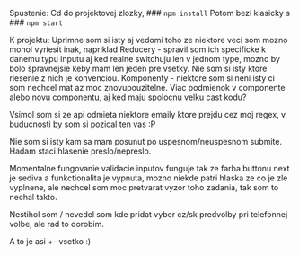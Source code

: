 Spustenie:
Cd do projektovej zlozky, ### `npm install`
Potom bezi klasicky s ### `npm start`

K projektu:
Uprimne som si isty aj vedomi toho ze niektore veci som mozno mohol vyriesit inak, napriklad
Reducery - spravil som ich specificke k danemu typu inputu aj ked realne switchuju len v jednom type, mozno by bolo spravnejsie keby mam len jeden pre vsetky. Nie som si isty ktore riesenie z nich je konvenciou.
Komponenty - niektore som si neni isty ci som nechcel mat az moc znovupouzitelne. Viac podmienok v componente alebo novu componentu, aj ked maju spolocnu velku cast kodu?

Vsimol som si ze api odmieta niektore emaily ktore prejdu cez moj regex, v buducnosti by som si pozical ten vas :P

Nie som si isty kam sa mam posunut po uspesnom/neuspesnom submite. Hadam staci hlasenie preslo/nepreslo.

Momentalne fungovanie validacie inputov funguje tak ze farba buttonu next je sediva a funkctionalita je vypnuta, mozno niekde patri hlaska ze co je zle vyplnene, ale nechcel som moc pretvarat vyzor toho zadania, tak som to nechal takto.

Nestihol som / nevedel som kde pridat vyber cz/sk predvolby pri telefonnej volbe, ale rad to dorobim.

A to je asi +- vsetko :)
